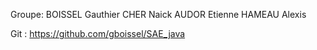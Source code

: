 Groupe:
BOISSEL Gauthier
CHER Naick 
AUDOR Etienne
HAMEAU Alexis

Git : https://github.com/gboissel/SAE_java
